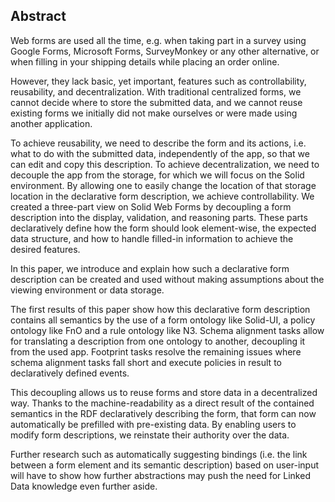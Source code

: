 ## Abstract
<!-- Context      -->
Web forms are used all the time, e.g. when taking part in a survey using Google Forms, Microsoft Forms, SurveyMonkey or any other alternative, or when filling in your shipping details while placing an order online.
<!-- Need         -->
However, they lack basic, yet important, features such as controllability, reusability, and decentralization.
With traditional centralized forms, we cannot decide where to store the submitted data, and we cannot reuse existing forms we initially did not make ourselves or were made using another application.
<!-- Task         -->
To achieve reusability, we need to describe the form and its actions, i.e. what to do with the submitted data, independently of the app, so that we can edit and copy this description.
To achieve decentralization, we need to decouple the app from the storage, for which we will focus on the Solid environment.
By allowing one to easily change the location of that storage location in the declarative form description, we achieve controllability.
We created a three-part view on Solid Web Forms by decoupling a form description into the display, validation, and reasoning parts. These parts declaratively define how the form should look element-wise, the expected data structure, and how to handle filled-in information to achieve the desired features.
<!-- Object       -->
In this paper, we introduce and explain how such a declarative form description can be created and used without making assumptions about the viewing environment or data storage.
<!-- Findings     -->
The first results of this paper show how this declarative form description contains all semantics by the use of a form ontology like Solid-UI, a policy ontology like FnO and a rule ontology like N3.
Schema alignment tasks allow for translating a description from one ontology to another, decoupling it from the used app.
Footprint tasks resolve the remaining issues where schema alignment tasks fall short and execute policies in result to declaratively defined events.
<!-- Conclusion   -->
This decoupling allows us to reuse forms and store data in a decentralized way.
Thanks to the machine-readability as a direct result of the contained semantics in the RDF declaratively describing the form, that form can now automatically be prefilled with pre-existing data.
By enabling users to modify form descriptions, we reinstate their authority over the data.
<!-- Perspectives -->
Further research such as automatically suggesting bindings (i.e. the link between a form element and its semantic description) based on user-input will have to show how further abstractions may push the need for Linked Data knowledge even further aside.
